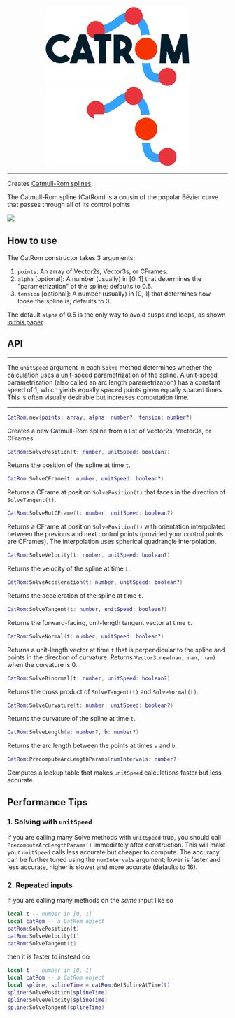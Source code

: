 <div align="center">
	<img src="https://github.com/ecurtiss/CatRom/blob/master/img/logo-light.svg#gh-light-mode-only" height="180" alt="CatRom logo"/>
	<img src="https://github.com/ecurtiss/CatRom/blob/master/img/logo-dark.svg#gh-dark-mode-only" height="180" alt="CatRom logo"/>
	<hr/>
</div>

Creates [Catmull-Rom splines](https://en.wikipedia.org/wiki/Centripetal_Catmull%E2%80%93Rom_spline).

The Catmull-Rom spline (CatRom) is a cousin of the popular Bézier curve that passes through all of its control points.

<img src="docs/tube.png" height="300"/>

## How to use
The CatRom constructor takes 3 arguments:
1. `points`: An array of Vector2s, Vector3s, or CFrames.
2. `alpha` [optional]: A number (usually) in [0, 1] that determines the "parametrization" of the spline; defaults to 0.5.
3. `tension` [optional]: A number (usually) in [0, 1] that determines how loose the spline is; defaults to 0.

The default `alpha` of 0.5 is the only way to avoid cusps and loops, as shown [in this paper](http://www.cemyuksel.com/research/catmullrom_param/).

## API
___
The `unitSpeed` argument in each `Solve` method determines whether the calculation uses a unit-speed parametrization of the spline. A unit-speed parametrization (also called an arc length parametrization) has a constant speed of 1, which yields equally spaced points given equally spaced times. This is often visually desirable but increases computation time.
___
```lua
CatRom.new(points: array, alpha: number?, tension: number?)
```
Creates a new Catmull-Rom spline from a list of Vector2s, Vector3s, or CFrames.
```lua
CatRom:SolvePosition(t: number, unitSpeed: boolean?)
```
Returns the position of the spline at time `t`.
```lua
CatRom:SolveCFrame(t: number, unitSpeed: boolean?)
```
Returns a CFrame at position `SolvePosition(t)` that faces in the direction of `SolveTangent(t)`.
```lua
CatRom:SolveRotCFrame(t: number, unitSpeed: boolean?)
```
Returns a CFrame at position `SolvePosition(t)` with orientation interpolated between the previous and next control points (provided your control points are CFrames). The interpolation uses spherical quadrangle interpolation.
```lua
CatRom:SolveVelocity(t: number, unitSpeed: boolean?)
```
Returns the velocity of the spline at time `t`.
```lua
CatRom:SolveAcceleration(t: number, unitSpeed: boolean?)
```
Returns the acceleration of the spline at time `t`.
```lua
CatRom:SolveTangent(t: number, unitSpeed: boolean?)
```
Returns the forward-facing, unit-length tangent vector at time `t`.
```lua
CatRom:SolveNormal(t: number, unitSpeed: boolean?)
```
Returns a unit-length vector at time `t` that is perpendicular to the spline and points in the direction of curvature. Returns `Vector3.new(nan, nan, nan)` when the curvature is 0.
```lua
CatRom:SolveBinormal(t: number, unitSpeed: boolean?)
```
Returns the cross product of `SolveTangent(t)` and `SolveNormal(t)`.
```lua
CatRom:SolveCurvature(t: number, unitSpeed: boolean?)
```
Returns the curvature of the spline at time `t`.
```lua
CatRom:SolveLength(a: number?, b: number?)
```
Returns the arc length between the points at times `a` and `b`.
```lua
CatRom:PrecomputeArcLengthParams(numIntervals: number?)
```
Computes a lookup table that makes `unitSpeed` calculations faster but less accurate.

## Performance Tips
### 1. Solving with `unitSpeed`
If you are calling many Solve methods with `unitSpeed` true, you should call `PrecomputeArcLengthParams()` immediately after construction. This will make your `unitSpeed` calls less accurate but cheaper to compute. The accuracy can be further tuned using the `numIntervals` argument; lower is faster and less accurate, higher is slower and more accurate (defaults to 16).

### 2. Repeated inputs
If you are calling many methods on the *same* input like so
```lua
local t -- number in [0, 1]
local catRom -- a CatRom object
catRom:SolvePosition(t)
catRom:SolveVelocity(t)
catRom:SolveTangent(t)
```
then it is faster to instead do
```lua
local t -- number in [0, 1]
local catRom -- a CatRom object
local spline, splineTime = catRom:GetSplineAtTime(t)
spline:SolvePosition(splineTime)
spline:SolveVelocity(splineTime)
spline:SolveTangent(splineTime)
```